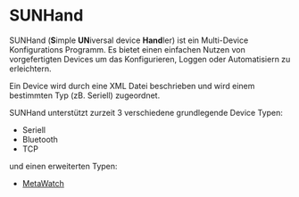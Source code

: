 # SUNHand

SUNHand (**S**imple **UN**iversal device **Hand**ler) ist ein Multi-Device
Konfigurations Programm. Es bietet einen einfachen Nutzen von vorgefertigten
Devices um das Konfigurieren, Loggen oder Automatisiern zu erleichtern.

Ein Device wird durch eine XML Datei beschrieben und wird einem bestimmten Typ
(zB. Seriell) zugeordnet.

SUNHand unterstützt zurzeit 3 verschiedene grundlegende Device Typen:
  - Seriell
  - Bluetooth
  - TCP

und einen erweiterten Typen:
  - [MetaWatch](http://meta.watch)

